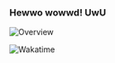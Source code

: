 ### Hewwo wowwd! UwU

![Overview](https://github-readme-stats.vercel.app/api?username=Khosraw&count_private=true&title_color=CC88BB&text_color=885566&bg_color=20,F2FBFF,E6F8FF,FFE6EB,FFF2F5)

![Wakatime](https://github-readme-stats.vercel.app/api/wakatime?username=Khosraw&title_color=CC88BB&text_color=885566&bg_color=20,F2FBFF,E6F8FF,FFE6EB,FFF2F5)
